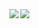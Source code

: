 <!-- ### Hi there 👋 -->

<img align="left" src="https://github-readme-stats.vercel.app/api?username=frxstrem&count_private=true&show_icons=true&theme=dark" />
<img align="left" src="https://github-readme-stats.vercel.app/api/top-langs/?username=frxstrem&compact=true&theme=dark" />

<!--
**frxstrem/frxstrem** is a ✨ _special_ ✨ repository because its `README.md` (this file) appears on your GitHub profile.

Here are some ideas to get you started:

- 🔭 I’m currently working on ...
- 🌱 I’m currently learning ...
- 👯 I’m looking to collaborate on ...
- 🤔 I’m looking for help with ...
- 💬 Ask me about ...
- 📫 How to reach me: ...
- 😄 Pronouns: ...
- ⚡ Fun fact: ...
-->
